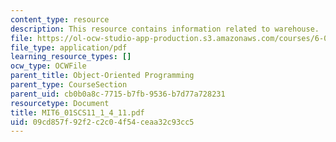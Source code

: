 ```yaml
---
content_type: resource
description: This resource contains information related to warehouse.
file: https://ol-ocw-studio-app-production.s3.amazonaws.com/courses/6-01sc-introduction-to-electrical-engineering-and-computer-science-i-spring-2011/09cd857f92f2c2c04f54ceaa32c93cc5_MIT6_01SCS11_1_4_11.pdf
file_type: application/pdf
learning_resource_types: []
ocw_type: OCWFile
parent_title: Object-Oriented Programming
parent_type: CourseSection
parent_uid: cb0b0a8c-7715-b7fb-9536-b7d77a728231
resourcetype: Document
title: MIT6_01SCS11_1_4_11.pdf
uid: 09cd857f-92f2-c2c0-4f54-ceaa32c93cc5
---
```


